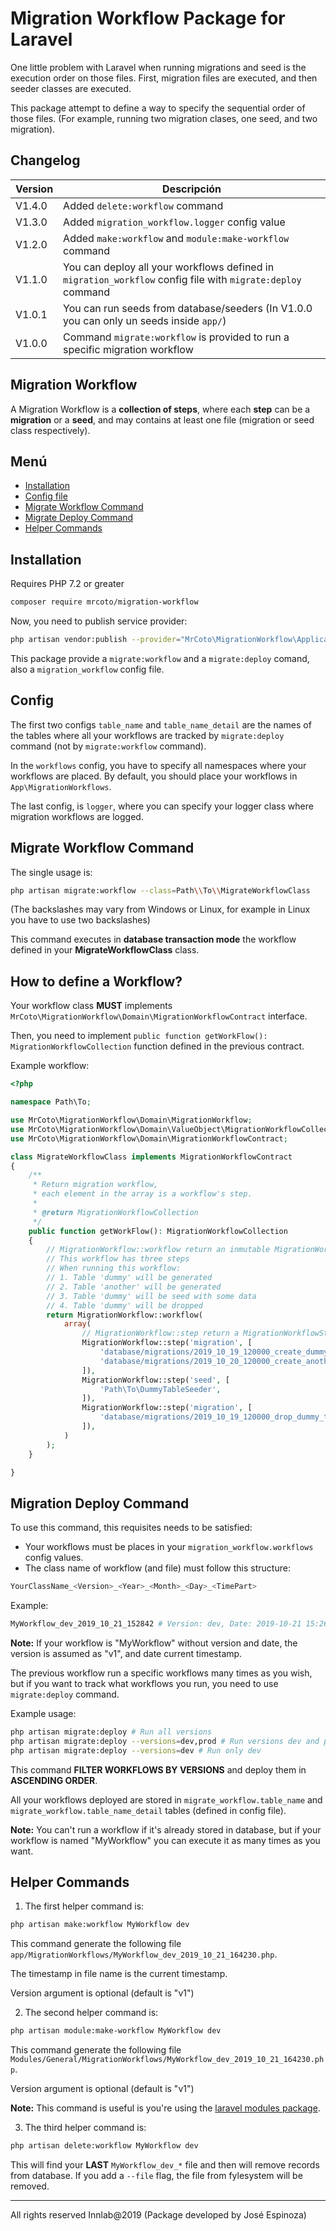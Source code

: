 # Migration Workflow Package for Laravel

One little problem with Laravel when running migrations and seed is the execution order on those files.
First, migration files are executed, and then seeder classes are executed.

This package attempt to define a way to specify the sequential order of those files.
(For example, running two migration clases, one seed, and two migration).

## Changelog

|Version|Descripción|
|-|-|
|V1.4.0|Added ```delete:workflow``` command|
|V1.3.0|Added ```migration_workflow.logger``` config value|
|V1.2.0|Added ```make:workflow``` and ```module:make-workflow``` command|
|V1.1.0|You can deploy all your workflows defined in ```migration_workflow``` config file with ```migrate:deploy``` command |
|V1.0.1|You can run seeds from database/seeders (In V1.0.0 you can only un seeds inside ```app/```)|
|V1.0.0|Command ```migrate:workflow``` is provided to run a specific migration workflow|

## Migration Workflow

A Migration Workflow is a **collection of steps**, where each **step** can be a **migration** or a **seed**, and may contains at least one file (migration or seed class respectively).

## Menú 

- [Installation](#Installation)
- [Config file](#Config)
- [Migrate Workflow Command](#Migrate-Workflow-Command)
- [Migrate Deploy Command](#Migration-Deploy-Command)
- [Helper Commands](#Helper-Commands)

## Installation

Requires PHP 7.2 or greater

```bash
composer require mrcoto/migration-workflow
```

Now, you need to publish service provider:

```bash
php artisan vendor:publish --provider="MrCoto\MigrationWorkflow\Application\LaravelMigrationWorkflowServiceProvider"
```

This package provide a ```migrate:workflow``` and a ```migrate:deploy``` comand, also a ```migration_workflow``` config file.

## Config

The first two configs ```table_name``` and ```table_name_detail``` are the names of the tables
where all your workflows are tracked by ```migrate:deploy``` command (not by ```migrate:workflow``` command).

In the ```workflows``` config, you have to specify all namespaces where your workflows are placed.
By default, you should place your workflows in `App\MigrationWorkflows`.

The last config, is ```logger```, where you can specify your logger class where migration workflows are logged.

## Migrate Workflow Command

The single usage is:

```bash
php artisan migrate:workflow --class=Path\\To\\MigrateWorkflowClass
```

(The backslashes may vary from Windows or Linux, for example in Linux you have to use two backslashes)

This command executes in **database transaction mode** the workflow defined in your **MigrateWorkflowClass** class.

## How to define a Workflow?

Your workflow class **MUST** implements ```MrCoto\MigrationWorkflow\Domain\MigrationWorkflowContract``` interface.

Then, you need to implement ```public function getWorkFlow(): MigrationWorkflowCollection``` function defined in the previous contract.

Example workflow:

```php
<?php 

namespace Path\To;

use MrCoto\MigrationWorkflow\Domain\MigrationWorkflow;
use MrCoto\MigrationWorkflow\Domain\ValueObject\MigrationWorkflowCollection;
use MrCoto\MigrationWorkflow\Domain\MigrationWorkflowContract;

class MigrateWorkflowClass implements MigrationWorkflowContract
{
    /**
     * Return migration workflow,
     * each element in the array is a workflow's step.
     *
     * @return MigrationWorkflowCollection
     */
    public function getWorkFlow(): MigrationWorkflowCollection
    {
        // MigrationWorkflow::workflow return an inmutable MigrationWorkflowCollection object
        // This workflow has three steps
        // When running this workflow:
        // 1. Table 'dummy' will be generated
        // 2. Table 'another' will be generated
        // 3. Table 'dummy' will be seed with some data
        // 4. Table 'dummy' will be dropped
        return MigrationWorkflow::workflow(
            array(
                // MigrationWorkflow::step return a MigrationWorkflowStep object
                MigrationWorkflow::step('migration', [
                    'database/migrations/2019_10_19_120000_create_dummy_table',
                    'database/migrations/2019_10_20_120000_create_another_table',
                ]),
                MigrationWorkflow::step('seed', [
                    'Path\To\DummyTableSeeder',
                ]),
                MigrationWorkflow::step('migration', [
                    'database/migrations/2019_10_19_120000_drop_dummy_table',
                ]),
            )
        );
    }

}
```

## Migration Deploy Command

To use this command, this requisites needs to be satisfied:
- Your workflows must be places in your ```migration_workflow.workflows``` config values.
- The class name of workflow (and file) must follow this structure:

```bash
YourClassName_<Version>_<Year>_<Month>_<Day>_<TimePart>
```

Example: 

```bash
MyWorkflow_dev_2019_10_21_152842 # Version: dev, Date: 2019-10-21 15:26:42
```

**Note:** If your workflow is "MyWorkflow" without version and date, the version is assumed as "v1", and
date current timestamp.

The previous workflow run a specific workflows many times as you wish, but if you want to track what workflows you run, you need to use ```migrate:deploy``` command.

Example usage:

```bash
php artisan migrate:deploy # Run all versions
php artisan migrate:deploy --versions=dev,prod # Run versions dev and prod
php artisan migrate:deploy --versions=dev # Run only dev
```

This command **FILTER WORKFLOWS BY VERSIONS** and deploy them in **ASCENDING ORDER**.

All your workflows deployed are stored in ```migrate_workflow.table_name``` and ```migrate_workflow.table_name_detail``` tables (defined in config file).

**Note:** You can't run a workflow if it's already stored in database, but if your workflow is named "MyWorkflow" you can execute it as many times as you want.

## Helper Commands

1. The first helper command is:

```bash
php artisan make:workflow MyWorkflow dev
```

This command generate the following file ```app/MigrationWorkflows/MyWorkflow_dev_2019_10_21_164230.php```.

The timestamp in file name is the current timestamp.

Version argument is optional (default is "v1")

2. The second helper command is:

```bash
php artisan module:make-workflow MyWorkflow dev
```

This command generate the following file ```Modules/General/MigrationWorkflows/MyWorkflow_dev_2019_10_21_164230.php```.

Version argument is optional (default is "v1")

**Note:** This command is useful is you're using the [laravel modules package](https://github.com/nWidart/laravel-modules).

3. The third helper command is:

```bash
php artisan delete:workflow MyWorkflow dev
```

This will find your **LAST** ```MyWorkflow_dev_*``` file and then will remove records from database.
If you add a ```--file``` flag, the file from fylesystem will be removed.


----------------------------

All rights reserved Innlab@2019 (Package developed by José Espinoza)